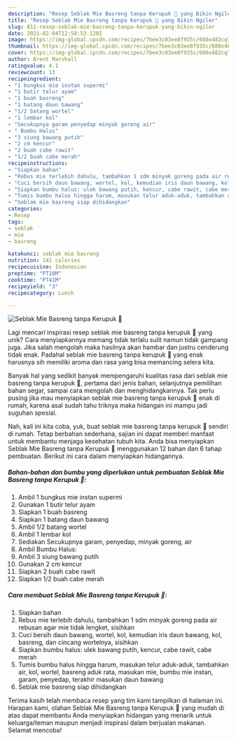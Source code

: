 ```yaml
---
description: "Resep Seblak Mie Basreng tanpa Kerupuk 🌹 yang Bikin Ngiler"
title: "Resep Seblak Mie Basreng tanpa Kerupuk 🌹 yang Bikin Ngiler"
slug: 811-resep-seblak-mie-basreng-tanpa-kerupuk-yang-bikin-ngiler
date: 2021-02-04T12:58:53.120Z
image: https://img-global.cpcdn.com/recipes/7bee3c03ee8f935c/680x482cq70/seblak-mie-basreng-tanpa-kerupuk-🌹-foto-resep-utama.jpg
thumbnail: https://img-global.cpcdn.com/recipes/7bee3c03ee8f935c/680x482cq70/seblak-mie-basreng-tanpa-kerupuk-🌹-foto-resep-utama.jpg
cover: https://img-global.cpcdn.com/recipes/7bee3c03ee8f935c/680x482cq70/seblak-mie-basreng-tanpa-kerupuk-🌹-foto-resep-utama.jpg
author: Brent Marshall
ratingvalue: 4.1
reviewcount: 13
recipeingredient:
- "1 bungkus mie instan supermi"
- "1 butir telur ayam"
- "1 buah basreng"
- "1 batang daun bawang"
- "1/2 batang wortel"
- "1 lembar kol"
- "Secukupnya garam penyedap minyak goreng air"
- " Bumbu Halus"
- "3 siung bawang putih"
- "2 cm kencur"
- "2 buah cabe rawit"
- "1/2 buah cabe merah"
recipeinstructions:
- "Siapkan bahan"
- "Rebus mie terlebih dahulu, tambahkan 1 sdm minyak goreng pada air rebusan agar mie tidak lengket, sisihkan"
- "Cuci bersih daun bawang, wortel, kol, kemudian iris daun bawang, kol, basreng, dan cincang wortelnya, sisihkan"
- "Siapkan bumbu halus: ulek bawang putih, kencur, cabe rawit, cabe merah"
- "Tumis bumbu halus hingga harum, masukan telur aduk-aduk, tambahkan air, kol, wortel, basreng aduk rata, masukan mie, bumbu mie instan, garam, penyedap, terakhir masukan daun bawang"
- "Seblak mie basreng siap dihidangkan"
categories:
- Resep
tags:
- seblak
- mie
- basreng

katakunci: seblak mie basreng 
nutrition: 141 calories
recipecuisine: Indonesian
preptime: "PT18M"
cooktime: "PT41M"
recipeyield: "3"
recipecategory: Lunch

---
```



![Seblak Mie Basreng tanpa Kerupuk 🌹](https://img-global.cpcdn.com/recipes/7bee3c03ee8f935c/680x482cq70/seblak-mie-basreng-tanpa-kerupuk-🌹-foto-resep-utama.jpg)

Lagi mencari inspirasi resep seblak mie basreng tanpa kerupuk 🌹 yang unik? Cara menyiapkannya memang tidak terlalu sulit namun tidak gampang juga. Jika salah mengolah maka hasilnya akan hambar dan justru cenderung tidak enak. Padahal seblak mie basreng tanpa kerupuk 🌹 yang enak harusnya sih memiliki aroma dan rasa yang bisa memancing selera kita.

Banyak hal yang sedikit banyak mempengaruhi kualitas rasa dari seblak mie basreng tanpa kerupuk 🌹, pertama dari jenis bahan, selanjutnya pemilihan bahan segar, sampai cara mengolah dan menghidangkannya. Tak perlu pusing jika mau menyiapkan seblak mie basreng tanpa kerupuk 🌹 enak di rumah, karena asal sudah tahu triknya maka hidangan ini mampu jadi suguhan spesial.




Nah, kali ini kita coba, yuk, buat seblak mie basreng tanpa kerupuk 🌹 sendiri di rumah. Tetap berbahan sederhana, sajian ini dapat memberi manfaat untuk membantu menjaga kesehatan tubuh kita. Anda bisa menyiapkan Seblak Mie Basreng tanpa Kerupuk 🌹 menggunakan 12 bahan dan 6 tahap pembuatan. Berikut ini cara dalam menyiapkan hidangannya.

<!--inarticleads1-->

##### Bahan-bahan dan bumbu yang diperlukan untuk pembuatan Seblak Mie Basreng tanpa Kerupuk 🌹:

1. Ambil 1 bungkus mie instan supermi
1. Gunakan 1 butir telur ayam
1. Siapkan 1 buah basreng
1. Siapkan 1 batang daun bawang
1. Ambil 1/2 batang wortel
1. Ambil 1 lembar kol
1. Sediakan Secukupnya garam, penyedap, minyak goreng, air
1. Ambil  Bumbu Halus:
1. Ambil 3 siung bawang putih
1. Gunakan 2 cm kencur
1. Siapkan 2 buah cabe rawit
1. Siapkan 1/2 buah cabe merah




<!--inarticleads2-->

##### Cara membuat Seblak Mie Basreng tanpa Kerupuk 🌹:

1. Siapkan bahan
1. Rebus mie terlebih dahulu, tambahkan 1 sdm minyak goreng pada air rebusan agar mie tidak lengket, sisihkan
1. Cuci bersih daun bawang, wortel, kol, kemudian iris daun bawang, kol, basreng, dan cincang wortelnya, sisihkan
1. Siapkan bumbu halus: ulek bawang putih, kencur, cabe rawit, cabe merah
1. Tumis bumbu halus hingga harum, masukan telur aduk-aduk, tambahkan air, kol, wortel, basreng aduk rata, masukan mie, bumbu mie instan, garam, penyedap, terakhir masukan daun bawang
1. Seblak mie basreng siap dihidangkan




Terima kasih telah membaca resep yang tim kami tampilkan di halaman ini. Harapan kami, olahan Seblak Mie Basreng tanpa Kerupuk 🌹 yang mudah di atas dapat membantu Anda menyiapkan hidangan yang menarik untuk keluarga/teman maupun menjadi inspirasi dalam berjualan makanan. Selamat mencoba!
